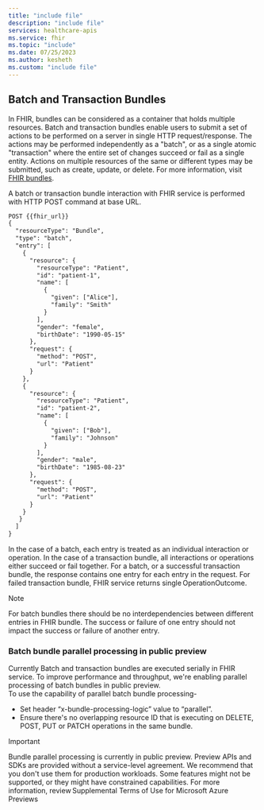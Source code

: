 ```yaml
---
title: "include file"
description: "include file"
services: healthcare-apis
ms.service: fhir
ms.topic: "include"
ms.date: 07/25/2023
ms.author: kesheth
ms.custom: "include file"
---
```


## Batch and Transaction Bundles 
In FHIR, bundles can be considered as a container that holds multiple resources. Batch and transaction bundles enable users to submit a set of actions to be performed on a server in single HTTP request/response.
The actions may be performed independently as a "batch", or as a single atomic "transaction" where the entire set of changes succeed or fail as a single entity. Actions on multiple resources of the same or different types may be submitted, such as create, update, or delete. For more information, visit [FHIR bundles](http://hl7.org/fhir/R4/http.html#transaction). 

A batch or transaction bundle interaction with FHIR service is performed with HTTP POST command at base URL.  
```rest
POST {{fhir_url}} 
{ 
  "resourceType": "Bundle", 
  "type": "batch", 
  "entry": [ 
    { 
      "resource": { 
        "resourceType": "Patient", 
        "id": "patient-1", 
        "name": [ 
          { 
            "given": ["Alice"], 
            "family": "Smith" 
          } 
        ], 
        "gender": "female", 
        "birthDate": "1990-05-15" 
      }, 
      "request": { 
        "method": "POST", 
        "url": "Patient" 
      } 
    }, 
    { 
      "resource": { 
        "resourceType": "Patient", 
        "id": "patient-2", 
        "name": [ 
          { 
            "given": ["Bob"], 
            "family": "Johnson" 
          } 
        ], 
        "gender": "male", 
        "birthDate": "1985-08-23" 
      }, 
      "request": { 
        "method": "POST", 
        "url": "Patient" 
      } 
    } 
   } 
  ] 
} 
```

In the case of a batch, each entry is treated as an individual interaction or operation. In the case of a transaction bundle, all interactions or operations either succeed or fail together. For a batch, or a successful transaction bundle, the response contains one entry for each entry in the request. For failed transaction bundle, FHIR service returns single OperationOutcome. 

> [!NOTE]
> For batch bundles there should be no interdependencies between different entries in FHIR bundle. The success or failure of one entry should not impact the success or failure of another entry.

### Batch bundle parallel processing in public preview 

Currently Batch and transaction bundles are executed serially in FHIR service. To improve performance and throughput, we're enabling parallel processing of batch bundles in public preview.  
To use the capability of parallel batch bundle processing-
* Set header “x-bundle-processing-logic” value to “parallel”. 
* Ensure there's no overlapping resource ID that is executing on DELETE, POST, PUT or PATCH operations in the same bundle.

> [!IMPORTANT]
> Bundle parallel processing is currently in public preview. Preview APIs and SDKs are provided without a service-level agreement. We recommend that you don't use them for production workloads. Some features might not be supported, or they might have constrained capabilities. For more information, review Supplemental Terms of Use for Microsoft Azure Previews 
